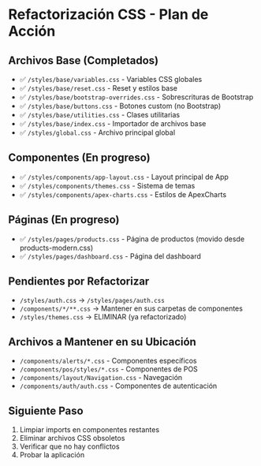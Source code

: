 # Refactorización CSS - Plan de Acción

## Archivos Base (Completados)
- ✅ `/styles/base/variables.css` - Variables CSS globales
- ✅ `/styles/base/reset.css` - Reset y estilos base
- ✅ `/styles/base/bootstrap-overrides.css` - Sobrescrituras de Bootstrap
- ✅ `/styles/base/buttons.css` - Botones custom (no Bootstrap)
- ✅ `/styles/base/utilities.css` - Clases utilitarias
- ✅ `/styles/base/index.css` - Importador de archivos base
- ✅ `/styles/global.css` - Archivo principal global

## Componentes (En progreso)
- ✅ `/styles/components/app-layout.css` - Layout principal de App
- ✅ `/styles/components/themes.css` - Sistema de temas
- ✅ `/styles/components/apex-charts.css` - Estilos de ApexCharts

## Páginas (En progreso)
- ✅ `/styles/pages/products.css` - Página de productos (movido desde products-modern.css)
- ✅ `/styles/pages/dashboard.css` - Página del dashboard

## Pendientes por Refactorizar
- `/styles/auth.css` → `/styles/pages/auth.css`
- `/components/*/**.css` → Mantener en sus carpetas de componentes
- `/styles/themes.css` → ELIMINAR (ya refactorizado)

## Archivos a Mantener en su Ubicación
- `/components/alerts/*.css` - Componentes específicos
- `/components/pos/styles/*.css` - Componentes de POS
- `/components/layout/Navigation.css` - Navegación
- `/components/auth/auth.css` - Componentes de autenticación

## Siguiente Paso
1. Limpiar imports en componentes restantes
2. Eliminar archivos CSS obsoletos
3. Verificar que no hay conflictos
4. Probar la aplicación
